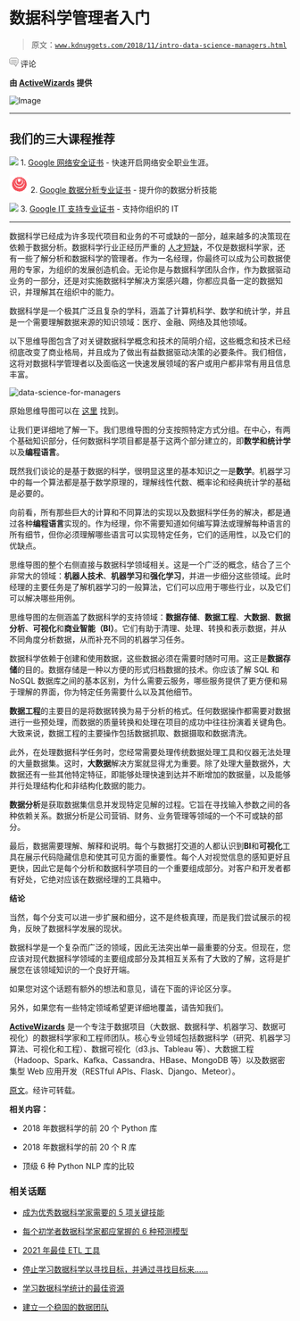 # 数据科学管理者入门

> 原文：[`www.kdnuggets.com/2018/11/intro-data-science-managers.html`](https://www.kdnuggets.com/2018/11/intro-data-science-managers.html)

![c](img/3d9c022da2d331bb56691a9617b91b90.png) 评论

**由 [ActiveWizards](https://activewizards.com/) 提供**

![Image](img/5865746dc39bfd08639106f6826c07a5.png)

* * *

## 我们的三大课程推荐

![](img/0244c01ba9267c002ef39d4907e0b8fb.png) 1\. [Google 网络安全证书](https://www.kdnuggets.com/google-cybersecurity) - 快速开启网络安全职业生涯。

![](img/e225c49c3c91745821c8c0368bf04711.png) 2\. [Google 数据分析专业证书](https://www.kdnuggets.com/google-data-analytics) - 提升你的数据分析技能

![](img/0244c01ba9267c002ef39d4907e0b8fb.png) 3\. [Google IT 支持专业证书](https://www.kdnuggets.com/google-itsupport) - 支持你组织的 IT

* * *

数据科学已经成为许多现代项目和业务的不可或缺的一部分，越来越多的决策现在依赖于数据分析。数据科学行业正经历严重的 [人才短缺](https://www.forbes.com/sites/forbestechcouncil/2018/07/13/bridging-the-data-scientist-talent-gap-starts-with-defining-the-current-role/)，不仅是数据科学家，还有一些了解分析和数据科学的管理者。作为一名经理，你最终可以成为公司数据使用的专家，为组织的发展创造机会。无论你是与数据科学团队合作，作为数据驱动业务的一部分，还是对实施数据科学解决方案感兴趣，你都应具备一定的数据知识，并理解其在组织中的能力。

数据科学是一个极其广泛且复杂的学科，涵盖了计算机科学、数学和统计学，并且是一个需要理解数据来源的知识领域：医疗、金融、网络及其他领域。

以下思维导图包含了对关键数据科学概念和技术的简明介绍，这些概念和技术已经彻底改变了商业格局，并且成为了做出有益数据驱动决策的必要条件。我们相信，这将对数据科学管理者以及面临这一快速发展领域的客户或用户都非常有用且信息丰富。

![data-science-for-managers](https://activewizards.com/content/blog/Data%20science%20for%20managers%20-%20Mindmap/data-science-for-managers.png)

原始思维导图可以在 [这里](https://coggle.it/diagram/WypjBWlbpEHkyhcg/t/data-science-for-managers/c0083ef2d003b849535618df0b84e6dad73e301910c45e7eab5b72ff12f016e0) 找到。

让我们更详细地了解一下。我们思维导图的分支按照特定方式分组。在中心，有两个基础知识部分，任何数据科学项目都是基于这两个部分建立的，即**数学和统计学**以及**编程语言**。

既然我们谈论的是基于数据的科学，很明显这里的基本知识之一是**数学**。机器学习中的每一个算法都是基于数学原理的，理解线性代数、概率论和经典统计学的基础是必要的。

向前看，所有那些巨大的计算和不同算法的实现以及数据科学任务的解决，都是通过各种**编程语言**实现的。作为经理，你不需要知道如何编写算法或理解每种语言的所有细节，但你必须理解哪些语言可以实现特定任务，它们的适用性，以及它们的优缺点。

思维导图的整个右侧直接与数据科学领域相关。这是一个广泛的概念，结合了三个非常大的领域：**机器人技术**、**机器学习**和**强化学习**，并进一步细分这些领域。此时经理的主要任务是了解机器学习的一般算法，它们可以应用于哪些行业，以及它们可以解决哪些用例。

思维导图的左侧涵盖了数据科学的支持领域：**数据存储**、**数据工程**、**大数据**、**数据分析**、**可视化**和**商业智能（BI）**。它们有助于清理、处理、转换和表示数据，并从不同角度分析数据，从而补充不同的机器学习任务。

数据科学依赖于创建和使用数据，这些数据必须在需要时随时可用。这正是**数据存储**的目的。数据存储是一种以方便的形式归档数据的技术。你应该了解 SQL 和 NoSQL 数据库之间的基本区别，为什么需要云服务，哪些服务提供了更方便和易于理解的界面，你为特定任务需要什么以及其他细节。

**数据工程**的主要目的是将数据转换为易于分析的格式。任何数据操作都需要对数据进行一些预处理，而数据的质量转换和处理在项目的成功中往往扮演着关键角色。大致来说，数据工程的主要操作包括数据抓取、数据摄取和数据清洗。

此外，在处理数据科学任务时，您经常需要处理传统数据处理工具和仪器无法处理的大量数据集。这时，**大数据**解决方案就显得尤为重要。除了处理大量数据外，大数据还有一些其他特定特征，即能够处理快速到达并不断增加的数据量，以及能够并行处理结构化和非结构化数据的能力。

**数据分析**是获取数据集信息并发现特定见解的过程。它旨在寻找输入参数之间的各种依赖关系。数据分析是公司营销、财务、业务管理等领域的一个不可或缺的部分。

最后，数据需要理解、解释和说明。每个与数据打交道的人都认识到**BI**和**可视化**工具在展示代码隐藏信息和使其可见方面的重要性。每个人对视觉信息的感知更好且更快，因此它是每个分析和数据科学项目的一个重要组成部分。对客户和开发者都有好处，它绝对应该在数据经理的工具箱中。

**结论**

当然，每个分支可以进一步扩展和细分，这不是终极真理，而是我们尝试展示的视角，反映了数据科学发展的现状。

数据科学是一个复杂而广泛的领域，因此无法突出单一最重要的分支。但现在，您应该对现代数据科学领域的主要组成部分及其相互关系有了大致的了解，这将是扩展您在该领域知识的一个良好开端。

如果您对这个话题有额外的想法和意见，请在下面的评论区分享。

另外，如果您有一些特定领域希望更详细地覆盖，请告知我们。

**[ActiveWizards](https://activewizards.com/)** 是一个专注于数据项目（大数据、数据科学、机器学习、数据可视化）的数据科学家和工程师团队。核心专业领域包括数据科学（研究、机器学习算法、可视化和工程）、数据可视化（d3.js、Tableau 等）、大数据工程（Hadoop、Spark、Kafka、Cassandra、HBase、MongoDB 等）以及数据密集型 Web 应用开发（RESTful APIs、Flask、Django、Meteor）。

[原文](https://activewizards.com/blog/intro-to-data-science-for-managers-mindmap/)。经许可转载。

**相关内容：**

+   2018 年数据科学的前 20 个 Python 库

+   2018 年数据科学的前 20 个 R 库

+   顶级 6 种 Python NLP 库的比较

### 相关话题

+   [成为优秀数据科学家需要的 5 项关键技能](https://www.kdnuggets.com/2021/12/5-key-skills-needed-become-great-data-scientist.html)

+   [每个初学者数据科学家都应掌握的 6 种预测模型](https://www.kdnuggets.com/2021/12/6-predictive-models-every-beginner-data-scientist-master.html)

+   [2021 年最佳 ETL 工具](https://www.kdnuggets.com/2021/12/mozart-best-etl-tools-2021.html)

+   [停止学习数据科学以寻找目标，并通过寻找目标来……](https://www.kdnuggets.com/2021/12/stop-learning-data-science-find-purpose.html)

+   [学习数据科学统计的最佳资源](https://www.kdnuggets.com/2021/12/springboard-top-resources-learn-data-science-statistics.html)

+   [建立一个稳固的数据团队](https://www.kdnuggets.com/2021/12/build-solid-data-team.html)
